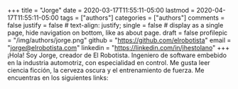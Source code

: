 +++
title = "Jorge"
date = 2020-03-17T11:55:11-05:00
lastmod = 2020-04-17T11:55:11-05:00
tags = ["authors"]
categories = ["authors"]
comments = false
justify = false  # text-align: justify;
single = false  # display as a single page, hide navigation on bottom, like as about page.
draft = false
profilepic = "/img/authors/jorge.png"
github = "https://github.com/elrobotista"
email = "jorge@elrobotista.com"
linkedin = "https://linkedin.com/in/jhestolano"
+++
¡Hola! Soy Jorge, creador de El Robotista. Ingeniero de software embebido en la industria automotriz, con especialidad en control. Me gusta leer ciencia ficción, la cerveza oscura y el entrenamiento de fuerza. Me encuentras en los siguientes links:
